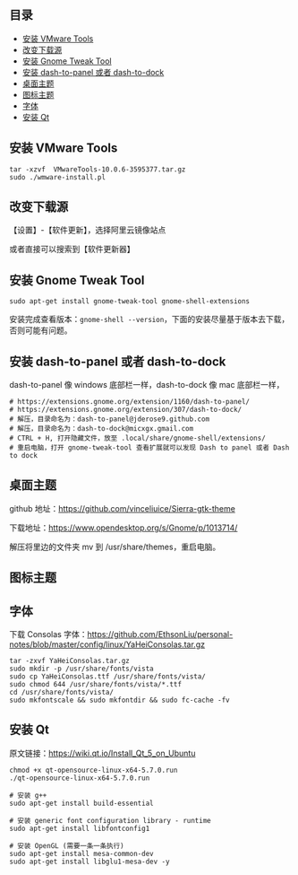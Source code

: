 ## 目录

- [安装 VMware Tools](#安装-VMware-Tools)
- [改变下载源](#改变下载源)
- [安装 Gnome Tweak Tool](#安装-Gnome-Tweak-Tool)
- [安装 dash-to-panel 或者 dash-to-dock](#安装-dash-to-panel-或者-dash-to-dock)
- [桌面主题](#桌面主题)
- [图标主题](#图标主题)
- [字体](#字体)
- [安装 Qt](#安装-Qt)

## 安装 VMware Tools

```
tar -xzvf  VMwareTools-10.0.6-3595377.tar.gz
sudo ./wmware-install.pl
```

## 改变下载源

【设置】-【软件更新】，选择阿里云镜像站点

或者直接可以搜索到【软件更新器】


## 安装 Gnome Tweak Tool

```
sudo apt-get install gnome-tweak-tool gnome-shell-extensions
```

安装完成查看版本：`gnome-shell --version`，下面的安装尽量基于版本去下载，否则可能有问题。

## 安装 dash-to-panel 或者 dash-to-dock

dash-to-panel 像 windows 底部栏一样，dash-to-dock 像 mac 底部栏一样，

```
# https://extensions.gnome.org/extension/1160/dash-to-panel/
# https://extensions.gnome.org/extension/307/dash-to-dock/
# 解压，目录命名为：dash-to-panel@jderose9.github.com
# 解压，目录命名为：dash-to-dock@micxgx.gmail.com
# CTRL + H, 打开隐藏文件，放至 .local/share/gnome-shell/extensions/
# 重启电脑，打开 gnome-tweak-tool 查看扩展就可以发现 Dash to panel 或者 Dash to dock
```

## 桌面主题

github 地址：https://github.com/vinceliuice/Sierra-gtk-theme

下载地址：https://www.opendesktop.org/s/Gnome/p/1013714/

解压将里边的文件夹 mv 到 /usr/share/themes，重启电脑。

## 图标主题



## 字体

下载 Consolas 字体：https://github.com/EthsonLiu/personal-notes/blob/master/config/linux/YaHeiConsolas.tar.gz

```
tar -zxvf YaHeiConsolas.tar.gz
sudo mkdir -p /usr/share/fonts/vista
sudo cp YaHeiConsolas.ttf /usr/share/fonts/vista/
sudo chmod 644 /usr/share/fonts/vista/*.ttf
cd /usr/share/fonts/vista/
sudo mkfontscale && sudo mkfontdir && sudo fc-cache -fv
```

## 安装 Qt

原文链接：https://wiki.qt.io/Install_Qt_5_on_Ubuntu

```
chmod +x qt-opensource-linux-x64-5.7.0.run
./qt-opensource-linux-x64-5.7.0.run

# 安装 g++ 
sudo apt-get install build-essential

# 安装 generic font configuration library - runtime
sudo apt-get install libfontconfig1

# 安装 OpenGL (需要一条一条执行)
sudo apt-get install mesa-common-dev
sudo apt-get install libglu1-mesa-dev -y
```
